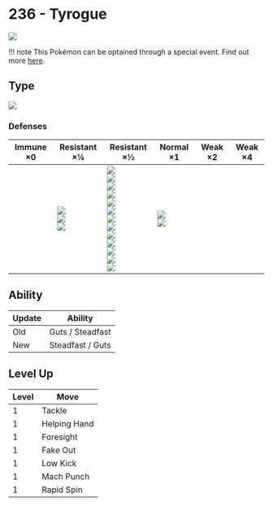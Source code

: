 # 236 - Tyrogue
![][236]

!!! note
    This Pokémon can be optained through a special event. Find out more [here](../../special_events/#baby-pokemon-egg-gift).

## Type

![][fighting]

### Defenses

Immune ×0 | Resistant ×¼ | Resistant ×½ | Normal ×1 | Weak ×2 | Weak ×4
---       | ---          | ---          | ---       | ---     | ---
| | ![][rock]<br> ![][bug]<br> ![][dark]<br> | ![][normal]<br> ![][fighting]<br> ![][poison]<br> ![][ground]<br> ![][ghost]<br> ![][steel]<br> ![][fire]<br> ![][water]<br> ![][grass]<br> ![][electric]<br> ![][psychic]<br> ![][ice]<br> ![][dragon]<br> | ![][flying]<br> ![][fairy]<br> | | 

## Ability

Update | Ability
---    | ---
Old    | Guts / Steadfast
New    | Steadfast / Guts

## Level Up

Level | Move
---   | ---
  1   | Tackle
  1   | Helping Hand
  1   | Foresight
  1   | Fake Out
  1   | Low Kick
  1   | Mach Punch
  1   | Rapid Spin

[236]: ../img/pokemon/236.png
[normal]: ../img/types/normal.png
[fire]: ../img/types/fire.png
[fighting]: ../img/types/fighting.png
[water]: ../img/types/water.png
[flying]: ../img/types/flying.png
[grass]: ../img/types/grass.png
[poison]: ../img/types/poison.png
[electric]: ../img/types/electric.png
[ground]: ../img/types/ground.png
[psychic]: ../img/types/psychic.png
[rock]: ../img/types/rock.png
[ice]: ../img/types/ice.png
[bug]: ../img/types/bug.png
[dragon]: ../img/types/dragon.png
[ghost]: ../img/types/ghost.png
[dark]: ../img/types/dark.png
[steel]: ../img/types/steel.png
[fairy]: ../img/types/fairy.png
